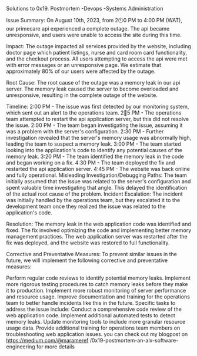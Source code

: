 Solutions to 0x19. Postmortem
-Devops -Systems Administration

Issue Summary:
On August 10th, 2023, from 2🕙0 PM to 4:00 PM (WAT), our primecare api experienced a complete outage. The api became unresponsive, and users were unable to access the site during this time.

Impact:
The outage impacted all services provided by the website, including doctor page which patient listings, nurse and card room card functionality, and the checkout process. All users attempting to access the api were met with error messages or an unresponsive page. We estimate that approximately 80% of our users were affected by the outage.

Root Cause:
The root cause of the outage was a memory leak in our api server. The memory leak caused the server to become overloaded and unresponsive, resulting in the complete outage of the website.

Timeline:
2:00 PM - The issue was first detected by our monitoring system, which sent out an alert to the operations team.
2💯5 PM - The operations team attempted to restart the api application server, but this did not resolve the issue.
2:00 PM - The team began investigating the issue, assuming it was a problem with the server's configuration.
2:30 PM - Further investigation revealed that the server's memory usage was abnormally high, leading the team to suspect a memory leak.
3:00 PM - The team started looking into the application's code to identify any potential causes of the memory leak.
3:20 PM - The team identified the memory leak in the code and began working on a fix.
4:30 PM - The team deployed the fix and restarted the api application server.
4:45 PM - The website was back online and fully operational.
Misleading Investigation/Debugging Paths:
The team initially assumed that the issue was related to the server's configuration and spent valuable time investigating that angle. This delayed the identification of the actual root cause of the problem. Incident Escalation: The incident was initially handled by the operations team, but they escalated it to the development team once they realized the issue was related to the application's code.

Resolution:
The memory leak in the web application code was identified and fixed. The fix involved optimizing the code and implementing better memory management practices. The web application server was restarted after the fix was deployed, and the website was restored to full functionality.

Corrective and Preventative Measures:
To prevent similar issues in the future, we will implement the following corrective and preventative measures:

Perform regular code reviews to identify potential memory leaks.
Implement more rigorous testing procedures to catch memory leaks before they make it to production.
Implement more robust monitoring of server performance and resource usage.
Improve documentation and training for the operations team to better handle incidents like this in the future.
Specific tasks to address the issue include:
Conduct a comprehensive code review of the web application code.
Implement additional automated tests to detect memory leaks.
Update monitoring tools to include more granular resource usage data.
Provide additional training for operations team members on troubleshooting web application issues.
you can check out my blogpost on https://medium.com/@marameref
/0x19-postmortem-an-alx-software-engineering for more details
